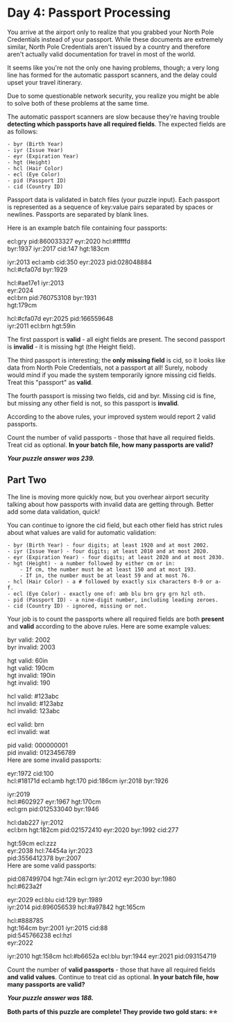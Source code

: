 # Day 4: Passport Processing
You arrive at the airport only to realize that you grabbed your North Pole Credentials instead of your passport. While these documents are extremely similar, North Pole Credentials aren't issued by a country and therefore aren't actually valid documentation for travel in most of the world.

It seems like you're not the only one having problems, though; a very long line has formed for the automatic passport scanners, and the delay could upset your travel itinerary.

Due to some questionable network security, you realize you might be able to solve both of these problems at the same time.

The automatic passport scanners are slow because they're having trouble **detecting which passports have all required fields**. The expected fields are as follows:

    - byr (Birth Year)
    - iyr (Issue Year)
    - eyr (Expiration Year)
    - hgt (Height)
    - hcl (Hair Color)
    - ecl (Eye Color)
    - pid (Passport ID)
    - cid (Country ID) 

Passport data is validated in batch files (your puzzle input). Each passport is represented as a sequence of key:value pairs separated by spaces or newlines. Passports are separated by blank lines.

Here is an example batch file containing four passports:

ecl:gry pid:860033327 eyr:2020 hcl:#fffffd <br>
byr:1937 iyr:2017 cid:147 hgt:183cm <br>

iyr:2013 ecl:amb cid:350 eyr:2023 pid:028048884 <br>
hcl:#cfa07d byr:1929 <br>

hcl:#ae17e1 iyr:2013 <br>
eyr:2024 <br>
ecl:brn pid:760753108 byr:1931 <br>
hgt:179cm <br>

hcl:#cfa07d eyr:2025 pid:166559648 <br>
iyr:2011 ecl:brn hgt:59in <br>

The first passport is **valid** - all eight fields are present. The second passport is **invalid** - it is missing hgt (the Height field).

The third passport is interesting; the **only missing field** is cid, so it looks like data from North Pole Credentials, not a passport at all! Surely, nobody would mind if you made the system temporarily ignore missing cid fields. Treat this "passport" as **valid**.

The fourth passport is missing two fields, cid and byr. Missing cid is fine, but missing any other field is not, so this passport is **invalid**.

According to the above rules, your improved system would report 2 valid passports.

Count the number of valid passports - those that have all required fields. Treat cid as optional. **In your batch file, how many passports are valid?**

***Your puzzle answer was 239.***

## Part Two
The line is moving more quickly now, but you overhear airport security talking about how passports with invalid data are getting through. Better add some data validation, quick!

You can continue to ignore the cid field, but each other field has strict rules about what values are valid for automatic validation:

    - byr (Birth Year) - four digits; at least 1920 and at most 2002. 
    - iyr (Issue Year) - four digits; at least 2010 and at most 2020.
    - eyr (Expiration Year) - four digits; at least 2020 and at most 2030.
    - hgt (Height) - a number followed by either cm or in:
        - If cm, the number must be at least 150 and at most 193.
        - If in, the number must be at least 59 and at most 76.
    - hcl (Hair Color) - a # followed by exactly six characters 0-9 or a-f.
    - ecl (Eye Color) - exactly one of: amb blu brn gry grn hzl oth.
    - pid (Passport ID) - a nine-digit number, including leading zeroes.
    - cid (Country ID) - ignored, missing or not.

Your job is to count the passports where all required fields are both **present** and **valid** according to the above rules. Here are some example values:

byr valid:   2002 <br>
byr invalid: 2003 <br>

hgt valid:   60in <br>
hgt valid:   190cm <br>
hgt invalid: 190in <br>
hgt invalid: 190 <br>

hcl valid:   #123abc <br>
hcl invalid: #123abz <br>
hcl invalid: 123abc <br>

ecl valid:   brn <br>
ecl invalid: wat <br>

pid valid:   000000001 <br>
pid invalid: 0123456789 <br>
Here are some invalid passports: <br>

eyr:1972 cid:100 <br>
hcl:#18171d ecl:amb hgt:170 pid:186cm iyr:2018 byr:1926 <br>

iyr:2019 <br>
hcl:#602927 eyr:1967 hgt:170cm <br>
ecl:grn pid:012533040 byr:1946 <br>

hcl:dab227 iyr:2012 <br>
ecl:brn hgt:182cm pid:021572410 eyr:2020 byr:1992 cid:277 <br>

hgt:59cm ecl:zzz <br>
eyr:2038 hcl:74454a iyr:2023 <br>
pid:3556412378 byr:2007 <br>
Here are some valid passports: <br>

pid:087499704 hgt:74in ecl:grn iyr:2012 eyr:2030 byr:1980 <br>
hcl:#623a2f <br>

eyr:2029 ecl:blu cid:129 byr:1989 <br>
iyr:2014 pid:896056539 hcl:#a97842 hgt:165cm <br>

hcl:#888785 <br>
hgt:164cm byr:2001 iyr:2015 cid:88 <br>
pid:545766238 ecl:hzl <br>
eyr:2022 <br>

iyr:2010 hgt:158cm hcl:#b6652a ecl:blu byr:1944 eyr:2021 pid:093154719 <br>

Count the number of **valid passports** - those that have all required fields **and valid values**. Continue to treat cid as optional. **In your batch file, how many passports are valid?**

***Your puzzle answer was 188.***

**Both parts of this puzzle are complete! They provide two gold stars: ⭐⭐**